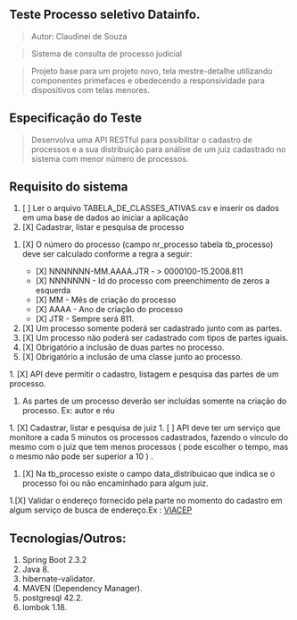 ## Teste Processo seletivo Datainfo.
>Autor: Claudinei de Souza

>Sistema de consulta de processo judicial

>Projeto base para um projeto novo, tela mestre-detalhe utilizando componentes primefaces e obedecendo a responsividade para dispositivos com telas menores.

## Especificação do Teste
>Desenvolva uma API RESTful para possibilitar o cadastro de processos e a sua distribuição
para análise de um juiz cadastrado no sistema com menor número de processos.

## Requisito do sistema
1. [ ] Ler o arquivo ​TABELA_DE_CLASSES_ATIVAS.csv ​e inserir os dados em uma base de
dados ao iniciar a aplicação
1. [X] Cadastrar, listar e pesquisa de processo
<ol>
	<li> [X] O número do processo (​campo nr_processo tabela tb_processo​) deve ser
		calculado conforme a regra a seguir:
	</li>
	<ul>
		<li>[X] NNNNNNN-MM.AAAA.JTR - > 0000100-15.2008.811</li>
		<li>[X] NNNNNNN - Id do processo com preenchimento de zeros a esquerda</li>
		<li>[X] MM - Mês de criação do processo</li>
		<li>[X] AAAA - Ano de criação do processo</li>
		<li>[X] JTR - Sempre será 811.</li>
	</ul>
	<li>[X] Um processo somente poderá ser cadastrado junto com as partes.</li>
	<li>[X] Um processo não poderá ser cadastrado com tipos de partes iguais.</li>
	<li>[X] Obrigatório a inclusão de duas partes no processo.</li>
	<li>[X] Obrigatório a inclusão de uma classe junto ao processo.</li>
</ol>
1. [X] API deve permitir o cadastro, listagem e pesquisa das partes de um processo.
<ol>
	<li> As partes de um processo deverão ser incluídas somente na criação do
		processo. Ex: autor e réu
	</li>
</ol>
1. [X] Cadastrar, listar e pesquisa de juiz
1. [ ] API deve ter um serviço que monitore a cada 5 minutos os processos cadastrados,
	fazendo o vínculo do mesmo com o juiz que tem menos processos ( pode escolher o
	tempo, mas o mesmo não pode ser superior a 10 ) .
<ol>
	<li>[X]  Na ​tb_processo​ existe o campo ​data_distribuicao​ que indica se o processo foi ou não
encaminhado para algum juiz.
	</li>
</ol>
1.[X] Validar o endereço fornecido pela parte no momento do cadastro em algum serviço de
busca de endereço.Ex : <a href ="https://viacep.com.br/">VIACEP</a>

## Tecnologias/Outros:
1. Spring Boot 2.3.2
1. Java 8.
1. hibernate-validator.
1. MAVEN (Dependency Manager).
1. postgresql 42.2.
1. lombok 1.18.
